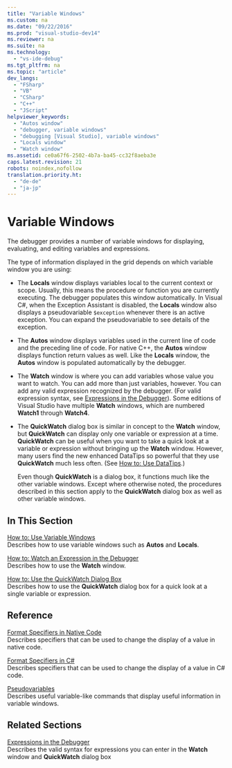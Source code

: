 ```yaml
---
title: "Variable Windows"
ms.custom: na
ms.date: "09/22/2016"
ms.prod: "visual-studio-dev14"
ms.reviewer: na
ms.suite: na
ms.technology: 
  - "vs-ide-debug"
ms.tgt_pltfrm: na
ms.topic: "article"
dev_langs: 
  - "FSharp"
  - "VB"
  - "CSharp"
  - "C++"
  - "JScript"
helpviewer_keywords: 
  - "Autos window"
  - "debugger, variable windows"
  - "debugging [Visual Studio], variable windows"
  - "Locals window"
  - "Watch window"
ms.assetid: ce0a67f6-2502-4b7a-ba45-cc32f8aeba3e
caps.latest.revision: 21
robots: noindex,nofollow
translation.priority.ht: 
  - "de-de"
  - "ja-jp"
---
```

# Variable Windows
The debugger provides a number of variable windows for displaying, evaluating, and editing variables and expressions.  
  
 The type of information displayed in the grid depends on which variable window you are using:  
  
-   The **Locals** window displays variables local to the current context or scope. Usually, this means the procedure or function you are currently executing. The debugger populates this window automatically. In Visual C#, when the Exception Assistant is disabled, the **Locals** window also displays a pseudovariable `$exception` whenever there is an active exception. You can expand the pseudovariable to see details of the exception.  
  
-   The **Autos** window displays variables used in the current line of code and the preceding line of code. For native C++, the **Autos** window displays function return values as well. Like the **Locals** window, the **Autos** window is populated automatically by the debugger.  
  
-   The **Watch** window is where you can add variables whose value you want to watch. You can add more than just variables, however. You can add any valid expression recognized by the debugger. (For valid expression syntax, see [Expressions in the Debugger](../vs140/expressions-in-the-debugger.md)). Some editions of Visual Studio have multiple **Watch** windows, which are numbered **Watch1** through **Watch4**.  
  
-   The **QuickWatch** dialog box is similar in concept to the **Watch** window, but **QuickWatch** can display only one variable or expression at a time. **QuickWatch** can be useful when you want to take a quick look at a variable or expression without bringing up the **Watch** window. However, many users find the new enhanced DataTips so powerful that they use **QuickWatch** much less often. (See [How to: Use DataTips](../vs140/view-data-values-in-data-tips--in-the-code-editor.md).)  
  
     Even though **QuickWatch** is a dialog box, it functions much like the other variable windows. Except where otherwise noted, the procedures described in this section apply to the **QuickWatch** dialog box as well as other variable windows.  
  
## In This Section  
 [How to: Use Variable Windows](../vs140/autos-and-locals-windows.md)  
 Describes how to use variable windows such as **Autos** and **Locals**.  
  
 [How to: Watch an Expression in the Debugger](../vs140/watch-and-quickwatch-windows.md)  
 Describes how to use the **Watch** window.  
  
 [How to: Use the QuickWatch Dialog Box](../vs140/how-to--use-the-quickwatch-dialog-box.md)  
 Describes how to use the **QuickWatch** dialog box for a quick look at a single variable or expression.  
  
## Reference  
 [Format Specifiers in Native Code](../vs140/format-specifiers-in-c--.md)  
 Describes specifiers that can be used to change the display of a value in native code.  
  
 [Format Specifiers in C#](../vs140/format-specifiers-in-csharp.md)  
 Describes specifiers that can be used to change the display of a value in C# code.  
  
 [Pseudovariables](../vs140/pseudovariables.md)  
 Describes useful variable-like commands that display useful information in variable windows.  
  
## Related Sections  
 [Expressions in the Debugger](../vs140/expressions-in-the-debugger.md)  
 Describes the valid syntax for expressions you can enter in the **Watch** window and **QuickWatch** dialog box